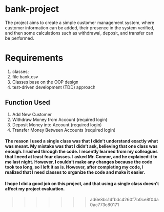 # bank-project
The project aims to create a simple customer management system, where customer information can be added, their presence in the system verified, and then some calculations such as withdrawal, deposit, and transfer can be performed.

# Requirements

1. classes;
2. file bank.csv
3. Classes base on the OOP design
4. test-driven development (TDD) approach

## Function Used

1. Add New Customer
2. Withdraw Money from Account (required login)
3. Deposit Money into Account (required login)
4. Transfer Money Between Accounts (required login)


#### The reason I used a single class was that I didn’t understand exactly what was meant. My mistake was that I didn’t ask, believing that one class was enough. I rushed through the code. I recently learned from my colleagues that I need at least four classes. I asked Mr. Connor, and he explained it to me last night. However, I couldn’t make any changes because the code took too long, so I left it as is. However, after completing my code, I realized that I need classes to organize the code and make it easier.

#### I hope I did a good job on this project, and that using a single class doesn’t affect my project evaluation.
>>>>>>> ad6e8bc14fbdc4260f7b0ce8f04a0ac773c80171
